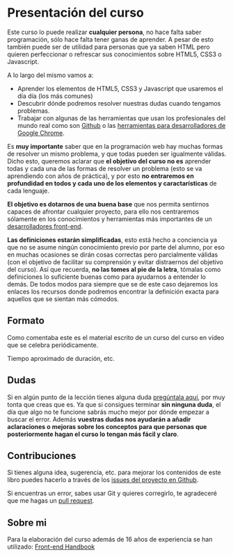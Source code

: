# Presentación del curso

Este curso lo puede realizar **cualquier persona**, no hace falta saber programación, sólo hace falta tener ganas de aprender. A pesar de esto también puede ser de utilidad para personas que ya saben HTML pero quieren perfeccionar o refrescar sus conocimientos sobre HTML5, CSS3 o Javascript.

A lo largo del mismo vamos a:

* Aprender los elementos de HTML5, CSS3 y Javascript que usaremos el día día (los más comunes)
* Descubrir dónde podremos resolver nuestras dudas cuando tengamos problemas.
* Trabajar con algunas de las herramientas que usan los profesionales del mundo real como son [Github](http://github.com/) o las [herramientas para desarrolladores de Google Chrome](https://developer.chrome.com/devtools).

Es **muy importante** saber que en la programación web hay muchas formas de resolver un mismo problema, y que todas pueden ser igualmente válidas. 
Dicho esto, queremos aclarar que **el objetivo del curso no es** aprender todas y cada una de las formas de resolver un problema (esto se va aprendiendo con años de práctica), y por esto **no entraremos en profundidad en todos y cada uno de los elementos y caractarísticas** de cada lenguaje.

**El objetivo es dotarnos de una buena base** que nos permita sentirnos capaces de afrontar cualquier proyecto, para ello nos centraremos sólamente en los conocimientos y herramientas más importantes de un [desarrolladores front-end](https://en.wikipedia.org/wiki/Front_end_development).

**Las definiciones estarán simplificadas**, esto está hecho a conciencia ya que no se asume ningún conocimiento previo por parte del alumno, por eso en muchas ocasiones se dirán cosas correctas pero parcialmente válidas (con el objetivo de facilitar su comprensión y evitar distraernos del objetivo del curso). Así que recuerda, **no las tomes al pie de la letra**, tómalas como definiciones lo suficiente buenas como para ayudarnos a entender lo demás. De todos modos para siempre que se de este caso dejaremos los enlaces los recursos donde podremos encontrar la definición exacta para aquellos que se sientan más cómodos.

## Formato
Como comentaba este es el material escrito de un curso del curso en vídeo que se celebra periódicamente.

Tiempo aproximado de duración, etc.

## Dudas
Si en algún punto de la lección tienes alguna duda [pregúntala aquí](https://www.gitbook.com/book/hhkaos/introduccion-a-html5/discussions), por muy tonta que creas que es. Ya que si consigues terminar **sin ninguna duda**, el día que algo no te funcione sabrás mucho mejor por dónde empezar a buscar el error. Además **vuestras dudas nos ayudarán a añadir aclaraciones o mejoras sobre los conceptos para que personas que posteriormente hagan el curso lo tengan más fácil y claro**.

## Contribuciones
Si tienes alguna idea, sugerencia, etc. para mejorar los contenidos de este libro puedes hacerlo a través de los [issues del proyecto en Github](https://github.com/hhkaos/introduccion-a-html5/issues).

Si encuentras un error, sabes usar Git y quieres corregirlo, te agradeceré que me hagas un [pull request](https://help.github.com/articles/using-pull-requests/).

## Sobre mi

Para la elaboración del curso además de 16 años de experiencia se han utilizado: [Front-end Handbook](https://www.gitbook.com/book/frontendmasters/front-end-handbook/details)